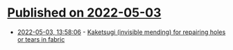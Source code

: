 # [Published on 2022-05-03](index.md)

* [2022-05-03, 13:58:06](https://news.ycombinator.com/item?id=31248379) - [Kaketsugi (invisible mending) for repairing holes or tears in fabric](https://www3.nhk.or.jp/nhkworld/en/ondemand/video/5003184/)
